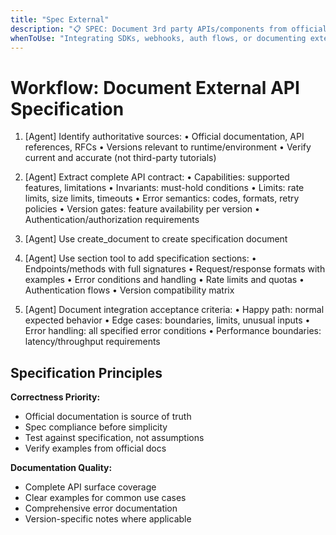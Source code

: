 ```yaml
---
title: "Spec External"
description: "📋 SPEC: Document 3rd party APIs/components from official sources"
whenToUse: "Integrating SDKs, webhooks, auth flows, or documenting external service contracts"
---
```


# Workflow: Document External API Specification

1. [Agent] Identify authoritative sources:
   • Official documentation, API references, RFCs
   • Versions relevant to runtime/environment
   • Verify current and accurate (not third-party tutorials)

2. [Agent] Extract complete API contract:
   • Capabilities: supported features, limitations
   • Invariants: must-hold conditions
   • Limits: rate limits, size limits, timeouts
   • Error semantics: codes, formats, retry policies
   • Version gates: feature availability per version
   • Authentication/authorization requirements

3. [Agent] Use create_document to create specification document

4. [Agent] Use section tool to add specification sections:
   • Endpoints/methods with full signatures
   • Request/response formats with examples
   • Error conditions and handling
   • Rate limits and quotas
   • Authentication flows
   • Version compatibility matrix

5. [Agent] Document integration acceptance criteria:
   • Happy path: normal expected behavior
   • Edge cases: boundaries, limits, unusual inputs
   • Error handling: all specified error conditions
   • Performance boundaries: latency/throughput requirements

## Specification Principles

**Correctness Priority:**
- Official documentation is source of truth
- Spec compliance before simplicity
- Test against specification, not assumptions
- Verify examples from official docs

**Documentation Quality:**
- Complete API surface coverage
- Clear examples for common use cases
- Comprehensive error documentation
- Version-specific notes where applicable
